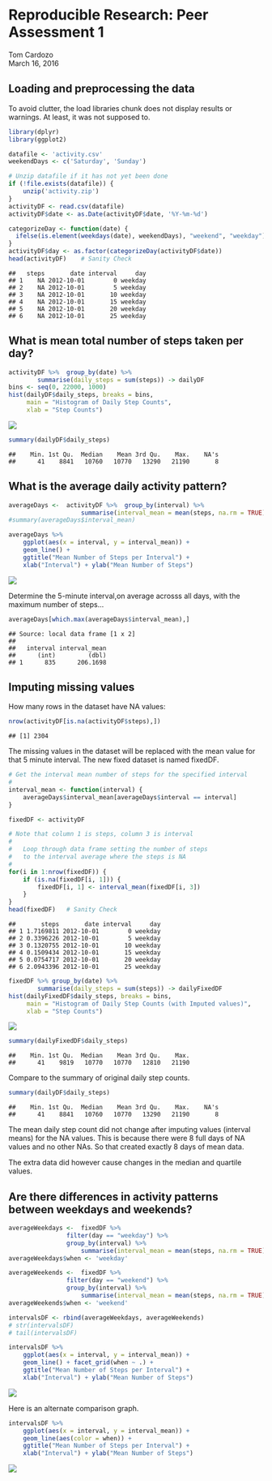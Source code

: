 # Reproducible Research: Peer Assessment 1
Tom Cardozo  
March 16, 2016  


## Loading and preprocessing the data
To avoid clutter, the load libraries chunk does not display results or warnings.  At least, it was not supposed to.

```r
library(dplyr)
library(ggplot2)
```


```r
datafile <- 'activity.csv'
weekendDays <- c('Saturday', 'Sunday')

# Unzip datafile if it has not yet been done
if (!file.exists(datafile)) {
	unzip('activity.zip')
}
activityDF <- read.csv(datafile)
activityDF$date <- as.Date(activityDF$date, '%Y-%m-%d')

categorizeDay <- function(date) {
  ifelse(is.element(weekdays(date), weekendDays), "weekend", "weekday")
}
activityDF$day <- as.factor(categorizeDay(activityDF$date))
head(activityDF)	# Sanity Check
```

```
##   steps       date interval     day
## 1    NA 2012-10-01        0 weekday
## 2    NA 2012-10-01        5 weekday
## 3    NA 2012-10-01       10 weekday
## 4    NA 2012-10-01       15 weekday
## 5    NA 2012-10-01       20 weekday
## 6    NA 2012-10-01       25 weekday
```


## What is mean total number of steps taken per day?

```r
activityDF %>%	group_by(date) %>%
		summarise(daily_steps = sum(steps)) -> dailyDF
bins <- seq(0, 22000, 1000)
hist(dailyDF$daily_steps, breaks = bins, 
     main = "Histogram of Daily Step Counts",
     xlab = "Step Counts")
```

![](PA1_template_files/figure-html/unnamed-chunk-2-1.png)

```r
summary(dailyDF$daily_steps)
```

```
##    Min. 1st Qu.  Median    Mean 3rd Qu.    Max.    NA's 
##      41    8841   10760   10770   13290   21190       8
```


## What is the average daily activity pattern?

```r
averageDays <-  activityDF %>%	group_by(interval) %>%
		            summarise(interval_mean = mean(steps, na.rm = TRUE))
#summary(averageDays$interval_mean)

averageDays %>%
    ggplot(aes(x = interval, y = interval_mean)) +
    geom_line() +
    ggtitle("Mean Number of Steps per Interval") +
    xlab("Interval") + ylab("Mean Number of Steps")
```

![](PA1_template_files/figure-html/unnamed-chunk-3-1.png)

Determine the 5-minute interval,on average acrosss all days, with the maximum number of steps...

```r
averageDays[which.max(averageDays$interval_mean),]
```

```
## Source: local data frame [1 x 2]
## 
##   interval interval_mean
##      (int)         (dbl)
## 1      835      206.1698
```


## Imputing missing values
How many rows in  the dataset have NA values:

```r
nrow(activityDF[is.na(activityDF$steps),])
```

```
## [1] 2304
```

The missing values in the dataset will be replaced with the mean value for that 5 minute interval.  The new fixed dataset is named fixedDF.


```r
# Get the interval mean number of steps for the specified interval
#
interval_mean <- function(interval) {
	averageDays$interval_mean[averageDays$interval == interval]
}

fixedDF <- activityDF

# Note that column 1 is steps, column 3 is interval
#
#	Loop through data frame setting the number of steps
#	to the interval average where the steps is NA
#
for(i in 1:nrow(fixedDF)) {
	if (is.na(fixedDF[i, 1])) {
		fixedDF[i, 1] <- interval_mean(fixedDF[i, 3])
	}
}
head(fixedDF)	# Sanity Check
```

```
##       steps       date interval     day
## 1 1.7169811 2012-10-01        0 weekday
## 2 0.3396226 2012-10-01        5 weekday
## 3 0.1320755 2012-10-01       10 weekday
## 4 0.1509434 2012-10-01       15 weekday
## 5 0.0754717 2012-10-01       20 weekday
## 6 2.0943396 2012-10-01       25 weekday
```

```r
fixedDF %>%	group_by(date) %>%
		summarise(daily_steps = sum(steps)) -> dailyFixedDF
hist(dailyFixedDF$daily_steps, breaks = bins, 
     main = "Histogram of Daily Step Counts (with Imputed values)",
     xlab = "Step Counts")
```

![](PA1_template_files/figure-html/unnamed-chunk-6-1.png)

```r
summary(dailyFixedDF$daily_steps)
```

```
##    Min. 1st Qu.  Median    Mean 3rd Qu.    Max. 
##      41    9819   10770   10770   12810   21190
```
Compare to the summary of original daily step counts.

```r
summary(dailyDF$daily_steps)
```

```
##    Min. 1st Qu.  Median    Mean 3rd Qu.    Max.    NA's 
##      41    8841   10760   10770   13290   21190       8
```

The mean daily step count did not change after imputing values (interval means) for the NA values.  This is because there were 8 full days of NA values and no other NAs.  So that created exactly 8 days of mean data.

The extra data did however cause changes in the median and quartile values.

## Are there differences in activity patterns between weekdays and weekends?

```r
averageWeekdays <-  fixedDF %>%
                filter(day == "weekday") %>%
                group_by(interval) %>% 
		            summarise(interval_mean = mean(steps, na.rm = TRUE))
averageWeekdays$when <- 'weekday'

averageWeekends <-  fixedDF %>%
                filter(day == "weekend") %>%
                group_by(interval) %>%
		            summarise(interval_mean = mean(steps, na.rm = TRUE))
averageWeekends$when <- 'weekend'

intervalsDF <- rbind(averageWeekdays, averageWeekends)
# str(intervalsDF)
# tail(intervalsDF)

intervalsDF %>%
    ggplot(aes(x = interval, y = interval_mean)) +
    geom_line() + facet_grid(when ~ .) +
    ggtitle("Mean Number of Steps per Interval") +
    xlab("Interval") + ylab("Mean Number of Steps")
```

![](PA1_template_files/figure-html/unnamed-chunk-8-1.png)

Here is an alternate comparison graph.


```r
intervalsDF %>%
    ggplot(aes(x = interval, y = interval_mean)) +
    geom_line(aes(color = when)) +
    ggtitle("Mean Number of Steps per Interval") +
    xlab("Interval") + ylab("Mean Number of Steps")
```

![](PA1_template_files/figure-html/unnamed-chunk-9-1.png)
